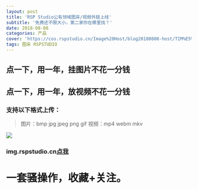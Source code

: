```yaml
---
layout: post
title: 'RSP Studio公有领域图床/视频外链上线'
subtitle: '免费还不限大小，第二家你在哪里找？'
date: 2018-08-08
categories: 产品
cover: 'https://cos.rspstudio.cn/Image%20Host/blog20180808-host/TIM%E5%9B%BE%E7%89%8720180808121031.png'
tags: 图床 RSPSTUDIO
---
```


## 点一下，用一年，挂图片不花一分钱
## 点一下，用一年，放视频不花一分钱
### 支持以下格式上传：
> 图片：bmp jpg jpeg png gif 
> 视频：mp4 webm mkv

![](https://cos.rspstudio.cn/Image%20Host/blog20180808-host/TIM%E5%9B%BE%E7%89%8720180808121031.png)
### img.rspstudio.cn[点我](https://img.rspstudio.cn/)
# 一套骚操作，收藏+关注。
